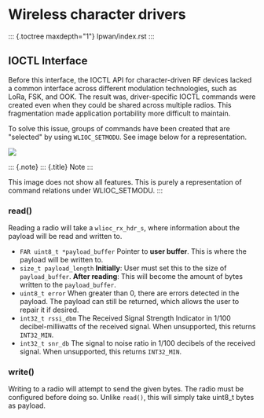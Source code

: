 Wireless character drivers
==========================

::: {.toctree maxdepth="1"}
lpwan/index.rst
:::

IOCTL Interface
---------------

Before this interface, the IOCTL API for character-driven RF devices
lacked a common interface across different modulation technologies, such
as LoRa, FSK, and OOK. The result was, driver-specific IOCTL commands
were created even when they could be shared across multiple radios. This
fragmentation made application portability more difficult to maintain.

To solve this issue, groups of commands have been created that are
\"selected\" by using `WLIOC_SETMODU`. See image below for a
representation.

![](wireless_ioctl_white.drawio.png)

::: {.note}
::: {.title}
Note
:::

This image does not show all features. This is purely a representation
of command relations under WLIOC\_SETMODU.
:::

### read()

Reading a radio will take a `wlioc_rx_hdr_s`, where information about
the payload will be read and written to.

-   `FAR uint8_t *payload_buffer` Pointer to **user buffer**. This is
    where the payload will be written to.
-   `size_t payload_length` **Initially**: User must set this to the
    size of `payload_buffer`. **After reading**: This will become the
    amount of bytes written to the `payload_buffer`.
-   `uint8_t error` When greater than 0, there are errors detected in
    the payload. The payload can still be returned, which allows the
    user to repair it if desired.
-   `int32_t rssi_dbm` The Received Signal Strength Indicator in 1/100
    decibel-milliwatts of the received signal. When unsupported, this
    returns `INT32_MIN`.
-   `int32_t snr_db` The signal to noise ratio in 1/100 decibels of the
    received signal. When unsupported, this returns `INT32_MIN`.

### write()

Writing to a radio will attempt to send the given bytes. The radio must
be configured before doing so. Unlike `read()`, this will simply take
uint8\_t bytes as payload.
